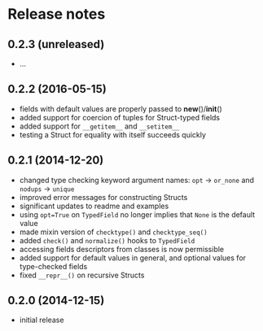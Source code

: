 # Release notes

## 0.2.3 (unreleased)
- ...

## 0.2.2 (2016-05-15)

- fields with default values are properly passed to __new__()/__init__()
- added support for coercion of tuples for Struct-typed fields
- added support for `__getitem__` and `__setitem__`
- testing a Struct for equality with itself succeeds quickly

## 0.2.1 (2014-12-20)

- changed type checking keyword argument names: `opt` -> `or_none`
  and `nodups` -> `unique`
- improved error messages for constructing Structs
- significant updates to readme and examples
- using `opt=True` on `TypedField` no longer implies that `None` is
  the default value
- made mixin version of `checktype()` and `checktype_seq()`
- added `check()` and `normalize()` hooks to `TypedField`
- accessing fields descriptors from classes is now permissible
- added support for default values in general, and optional values
  for type-checked fields
- fixed `__repr__()` on recursive Structs

## 0.2.0 (2014-12-15)

- initial release
